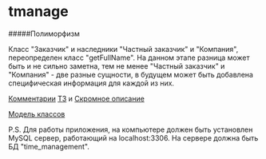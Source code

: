 tmanage
=======
#####Полиморфизм

Класс "Заказчик" и наследники "Частный заказчик" и "Компания", переопределен класс "getFullNamе".
На данном этапе разница может быть и не сильно заметна, тем не менее "Частный заказчик" и "Компания" - две разные сущности, в будущем может быть добавлена специфическая информация для каждой из них.

[Комментарии](https://github.com/MartinSolie/tmanage/issues/1)
[ТЗ](https://github.com/MartinSolie/tmanage/wiki/Technical-assignment) и [Скромное описание](https://github.com/MartinSolie/tmanage/wiki/Introducing)

[Модель классов](https://github.com/MartinSolie/tmanage/wiki/Class-diagram)

P.S.
Для работы приложения, на компьютере должен быть установлен MySQL сервер, работающий на localhost:3306. На сервере должна быть БД "time_management".

